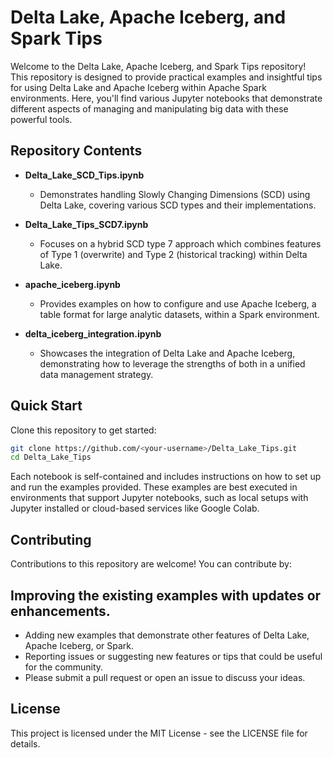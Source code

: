 # Delta Lake, Apache Iceberg, and Spark Tips

Welcome to the Delta Lake, Apache Iceberg, and Spark Tips repository! This repository is designed to provide practical examples and insightful tips for using Delta Lake and Apache Iceberg within Apache Spark environments. Here, you'll find various Jupyter notebooks that demonstrate different aspects of managing and manipulating big data with these powerful tools.

## Repository Contents

- **Delta_Lake_SCD_Tips.ipynb**
  - Demonstrates handling Slowly Changing Dimensions (SCD) using Delta Lake, covering various SCD types and their implementations.

- **Delta_Lake_Tips_SCD7.ipynb**
  - Focuses on a hybrid SCD type 7 approach which combines features of Type 1 (overwrite) and Type 2 (historical tracking) within Delta Lake.

- **apache_iceberg.ipynb**
  - Provides examples on how to configure and use Apache Iceberg, a table format for large analytic datasets, within a Spark environment.

- **delta_iceberg_integration.ipynb**
  - Showcases the integration of Delta Lake and Apache Iceberg, demonstrating how to leverage the strengths of both in a unified data management strategy.

## Quick Start

Clone this repository to get started:

```bash
git clone https://github.com/<your-username>/Delta_Lake_Tips.git
cd Delta_Lake_Tips
```

Each notebook is self-contained and includes instructions on how to set up and run the examples provided. These examples are best executed in environments that support Jupyter notebooks, such as local setups with Jupyter installed or cloud-based services like Google Colab.

## Contributing
Contributions to this repository are welcome! You can contribute by:

## Improving the existing examples with updates or enhancements.
- Adding new examples that demonstrate other features of Delta Lake, Apache Iceberg, or Spark.
- Reporting issues or suggesting new features or tips that could be useful for the community.
- Please submit a pull request or open an issue to discuss your ideas.

## License
This project is licensed under the MIT License - see the LICENSE file for details.
